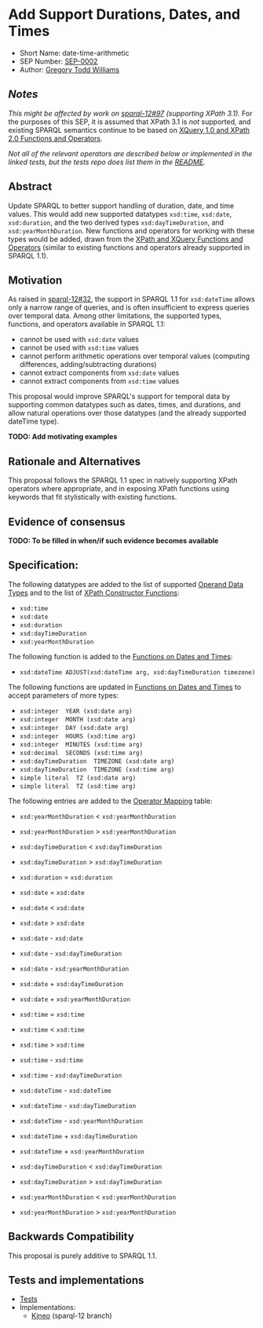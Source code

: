 # Add Support Durations, Dates, and Times

* Short Name: date-time-arithmetic
* SEP Number: [SEP-0002](sep-0002.md)
* Author: [Gregory Todd Williams](https://github.com/kasei)

## *Notes*

*This might be affected by work on [sparql-12#97](https://github.com/w3c/sparql-12/issues/97) (supporting XPath 3.1).* For the purposes of this SEP, it is assumed that XPath 3.1 is *not* supported, and existing SPARQL semantics continue to be based on [XQuery 1.0 and XPath 2.0 Functions and Operators](https://www.w3.org/TR/xpath-functions/).

*Not all of the relevant operators are described below or implemented in the linked tests, but the tests repo does list them in the [README](https://github.com/kasei/sparql-12/blob/xsd_datetime_duration/tests/xsd_functions/README.md).*

## Abstract

Update SPARQL to better support handling of duration, date, and time values.
This would add new supported datatypes `xsd:time`, `xsd:date`, `xsd:duration`,
and the two derived types `xsd:dayTimeDuration`, and `xsd:yearMonthDuration`.
New functions and operators for working with these types would be added,
drawn from the [XPath and XQuery Functions and Operators][xpfo]
(similar to existing functions and operators already supported in SPARQL 1.1).

## Motivation

As raised in [sparql-12#32](https://github.com/w3c/sparql-12/issues/32), the support in SPARQL 1.1 for `xsd:dateTime` allows only a
narrow range of queries, and is often insufficient to express queries over
temporal data. Among other limitations, the supported types, functions, and operators
available in SPARQL 1.1:

* cannot be used with `xsd:date` values
* cannot be used with `xsd:time` values
* cannot perform arithmetic operations over temporal values (computing differences, adding/subtracting durations)
* cannot extract components from `xsd:date` values
* cannot extract components from `xsd:time` values

This proposal would improve SPARQL's support for temporal data by supporting
common datatypes such as dates, times, and durations, and allow natural
operations over those datatypes (and the already supported dateTime type).

**TODO: Add motivating examples**

## Rationale and Alternatives

This proposal follows the SPARQL 1.1 spec in natively supporting XPath operators
where appropriate, and in exposing XPath functions using keywords that fit
stylistically with existing functions.

## Evidence of consensus

**TODO: To be filled in when/if such evidence becomes available**

## Specification:

The following datatypes are added to the list of supported [Operand Data Types][odt] and to the list of [XPath Constructor Functions][constr]:

* `xsd:time`
* `xsd:date`
* `xsd:duration`
* `xsd:dayTimeDuration`
* `xsd:yearMonthDuration`

The following function is added to the [Functions on Dates and Times][datefuncs]:

* `xsd:dateTime ADJUST(xsd:dateTime arg, xsd:dayTimeDuration timezone)`

The following functions are updated in [Functions on Dates and Times][datefuncs] to accept parameters of more types:

* `xsd:integer  YEAR (xsd:date arg)`
* `xsd:integer  MONTH (xsd:date arg)`
* `xsd:integer  DAY (xsd:date arg)`
* `xsd:integer  HOURS (xsd:time arg)`
* `xsd:integer  MINUTES (xsd:time arg)`
* `xsd:decimal  SECONDS (xsd:time arg)`
* `xsd:dayTimeDuration  TIMEZONE (xsd:date arg)`
* `xsd:dayTimeDuration  TIMEZONE (xsd:time arg)`
* `simple literal  TZ (xsd:date arg)`
* `simple literal  TZ (xsd:time arg)`

The following entries are added to the [Operator Mapping][ops] table:

* `xsd:yearMonthDuration` < `xsd:yearMonthDuration`
* `xsd:yearMonthDuration` > `xsd:yearMonthDuration`
* `xsd:dayTimeDuration` < `xsd:dayTimeDuration`
* `xsd:dayTimeDuration` > `xsd:dayTimeDuration`
* `xsd:duration` = `xsd:duration`

* `xsd:date` = `xsd:date`
* `xsd:date` < `xsd:date`
* `xsd:date` > `xsd:date`
* `xsd:date` - `xsd:date`
* `xsd:date` - `xsd:dayTimeDuration`
* `xsd:date` - `xsd:yearMonthDuration`
* `xsd:date` + `xsd:dayTimeDuration`
* `xsd:date` + `xsd:yearMonthDuration`

* `xsd:time` = `xsd:time`
* `xsd:time` < `xsd:time`
* `xsd:time` > `xsd:time`
* `xsd:time` - `xsd:time`
* `xsd:time` - `xsd:dayTimeDuration`

* `xsd:dateTime` - `xsd:dateTime`
* `xsd:dateTime` - `xsd:dayTimeDuration`
* `xsd:dateTime` - `xsd:yearMonthDuration`
* `xsd:dateTime` + `xsd:dayTimeDuration`
* `xsd:dateTime` + `xsd:yearMonthDuration`

* `xsd:dayTimeDuration` < `xsd:dayTimeDuration`
* `xsd:dayTimeDuration` > `xsd:dayTimeDuration`

* `xsd:yearMonthDuration` < `xsd:yearMonthDuration`
* `xsd:yearMonthDuration` > `xsd:yearMonthDuration`

## Backwards Compatibility

This proposal is purely additive to SPARQL 1.1.

## Tests and implementations

* [Tests][tests]
* Implementations:
    * [Kineo][kineo-sparql-12] (sparql-12 branch)

[xpfo]: https://www.w3.org/TR/xpath-functions-31/#dateTime-arithmetic
[odt]: https://www.w3.org/TR/sparql11-query/#operandDataTypes
[datefuncs]: https://www.w3.org/TR/sparql11-query/#func-date-time
[ops]: https://www.w3.org/TR/sparql11-query/#OperatorMapping
[constr]: https://www.w3.org/TR/sparql11-query/#FunctionMapping

[tests]: https://github.com/kasei/sparql-12/tree/xsd_datetime_duration/tests/xsd_functions
[kineo-sparql-12]: https://github.com/kasei/kineo/tree/sparql-12
